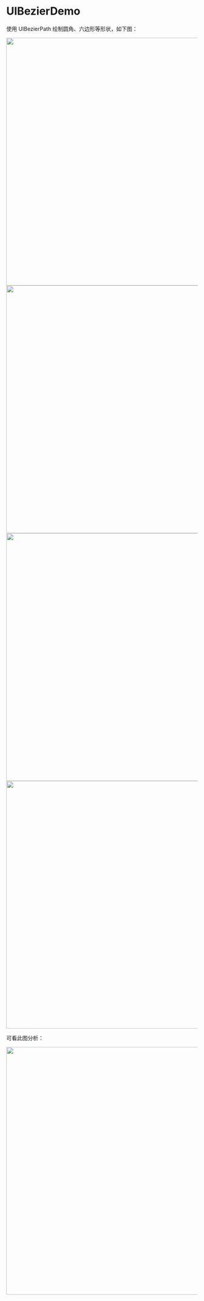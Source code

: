 # UIBezierDemo
使用 UIBezierPath 绘制圆角、六边形等形状，如下图：

<img src="/blob/master/2016052917201.png" width="629" height="652">

<img src="/blob/master/2016052917202.png" width="629" height="652">

<img src="/blob/master/2016052917203.png" width="629" height="652">

<img src="/blob/master/2016052917204.png" width="629" height="652">

可看此图分析：

<img src="/blob/master/六边形圆角头像实现.png" width="629" height="652">